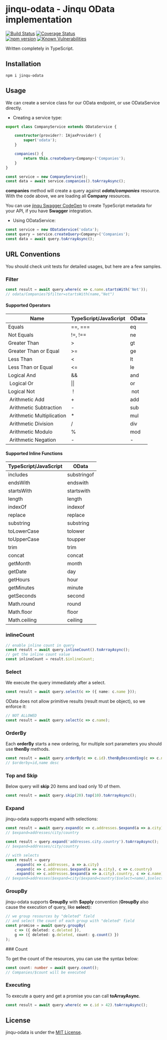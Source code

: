 # jinqu-odata - Jinqu OData implementation

[![Build Status](https://travis-ci.org/jin-qu/jinqu-odata.svg?branch=master)](https://travis-ci.org/jin-qu/jinqu-odata)
[![Coverage Status](https://coveralls.io/repos/github/jin-qu/jinqu-odata/badge.svg?branch=master)](https://coveralls.io/github/jin-qu/jinqu-odata?branch=master)	
[![npm version](https://badge.fury.io/js/jinqu-odata.svg)](https://badge.fury.io/js/jinqu-odata)
<a href="https://snyk.io/test/npm/jinqu-odata"><img src="https://snyk.io/test/npm/jinqu-odata/badge.svg" alt="Known Vulnerabilities" data-canonical-src="https://snyk.io/test/npm/jinqu-odata" style="max-width:100%;"></a>

Written completely in TypeScript.

## Installation

```shell
npm i jinqu-odata
```

## Usage

We can create a service class for our OData endpoint, or use ODataService directly.

* Creating a service type:

```typescript
export class CompanyService extends ODataService {

    constructor(provider?: IAjaxProvider) {
        super('odata');
    }

    companies() {
        return this.createQuery<Company>('Companies');
    }
}

const service = new CompanyService();
const data = await service.companies().toArrayAsync();
```

**companies** method will create a query against ***odata/companies*** resource.
With the code above, we are loading all **Company** resources.

You can use [jinqu Swagger CodeGen](https://github.com/jin-qu/swagger-codegen/) to create TypeScript metadata for your API, if you have **Swagger** integration.

* Using ODataService:

```typescript
const service = new ODataService('odata');
const query = service.createQuery<Company>('Companies');
const data = await query.toArrayAsync();
```

## URL Conventions

You should check unit tests for detailed usages, but here are a few samples.

### Filter

```typescript
const result = await query.where(c => c.name.startsWith('Net'));
// odata/Companies?$filter=startsWith(name,"Net")
```

#### Supported Operators

| Name | TypeScript/JavaScript | OData |
| ---- | --------------------- | ----- |
| Equals | ==, === | eq |
| Not Equals | !=, !== | ne |
| Greater Than | > | gt |
| Greater Than or Equal | >= | ge |
| Less Than | < | lt |
| Less Than or Equal | <= | le |
| Logical And | && | and |
| Logical Or | \|\| | or |
| Logical Not | ! | not |
| Arithmetic Add | + | add |
| Arithmetic Subtraction | - | sub |
| Arithmetic Multiplication | * | mul |
| Arithmetic Division | / | div |
| Arithmetic Modulo | % | mod |
| Arithmetic Negation | - | - |

#### Supported Inline Functions

| TypeScript/JavaScript | OData |
| --------------------- | ----- |
| includes | substringof |
| endsWith | endswith |
| startsWith | startswith |
| length | length |
| indexOf | indexof |
| replace | replace |
| substring | substring |
| toLowerCase | tolower |
| toUpperCase | toupper |
| trim | trim |
| concat | concat |
| getMonth | month |
| getDate | day |
| getHours | hour |
| getMinutes | minute |
| getSeconds | second |
| Math.round | round |
| Math.floor | floor |
| Math.ceiling | ceiling |

### inlineCount

```typescript
// enable inline count in query
const result = await query.inlineCount().toArrayAsync();
// get the inline count value
const inlineCount = result.$inlineCount;
```

### Select

We execute the query immediately after a select.

```typescript
const result = await query.select(c => ({ name: c.name }));
```

OData does not allow primitive results (result must be object), so we enforce it:

```typescript
// NOT ALLOWED
const result = await query.select(c => c.name);
```

### OrderBy

Each **orderBy** starts a new ordering, for multiple sort parameters you should use **thenBy** methods.

```typescript
const result = await query.orderBy(c => c.id).thenByDescending(c => c.name).toArrayAsync();
// $orderby=id,name desc
```

### Top and Skip

Below query will **skip** 20 items and load only 10 of them.

```typescript
const result = await query.skip(20).top(10).toArrayAsync();
```

### Expand

jinqu-odata supports expand with selections:

```typescript
const result = await query.expand(c => c.addresses.$expand(a => a.city).country).toArrayAsync();
// $expand=addresses/city/country

const result = query.expand('addresses.city.country').toArrayAsync();
// $expand=addresses/city/country

// with selects
const result = query
    .expand(c => c.addresses, a => a.city)
    .expand(c => c.addresses.$expand(a => a.city), c => c.country)
    .expand(c => c.addresses.$expand(a => a.city).country, c => c.name);
// $expand=addresses($expand=city($expand=country($select=name),$select=country),$select=city)
```

### GroupBy

jinqu-odata supports **GroupBy** with **$apply** convention
(**GroupBy** also cause the execution of query, like **select**):

```typescript
// we group resources by "deleted" field
// and select the count of each group with "deleted" field
const promise = await query.groupBy(
    c => ({ deleted: c.deleted }),
    g => ({ deleted: g.deleted, count: g.count() })
);
```

### Count

To get the count of the resources, you can use the syntax below:

```typescript
const count: number = await query.count();
// Companies/$count will be executed
```

### Executing

To execute a query and get a promise you can call **toArrayAsync**.

```typescript
const result = await query.where(c => c.id > 42).toArrayAsync();
```

## License

jinqu-odata is under the [MIT License](LICENSE).
